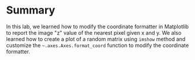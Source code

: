 # Summary

In this lab, we learned how to modify the coordinate formatter in Matplotlib to report the image "z" value of the nearest pixel given x and y. We also learned how to create a plot of a random matrix using `imshow` method and customize the `~.axes.Axes.format_coord` function to modify the coordinate formatter.
